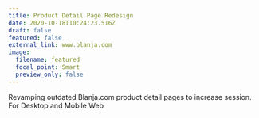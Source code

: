 ```yaml
---
title: Product Detail Page Redesign
date: 2020-10-18T10:24:23.516Z
draft: false
featured: false
external_link: www.blanja.com
image:
  filename: featured
  focal_point: Smart
  preview_only: false
---
```

Revamping outdated Blanja.com product detail pages to increase session. For Desktop and Mobile Web